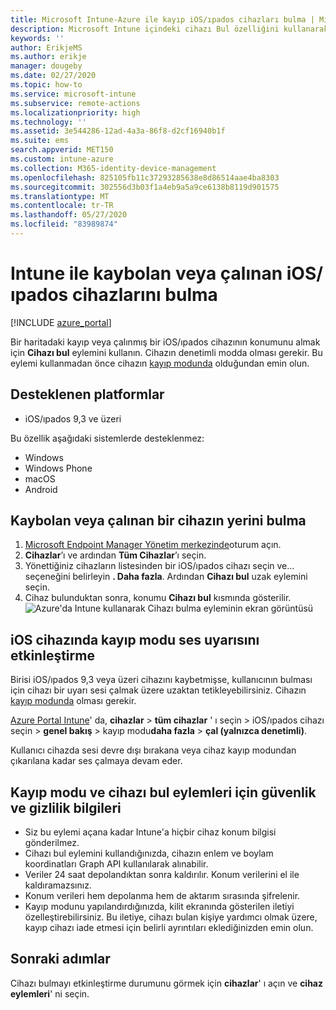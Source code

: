 ```yaml
---
title: Microsoft Intune-Azure ile kayıp iOS/ıpados cihazları bulma | Microsoft Docs
description: Microsoft Intune içindeki cihazı Bul özelliğini kullanarak kayıp veya çalınan iOS/ıpados cihazlarını bulun. Cihazı bulma eylemini kullanılırken güvenlik ve gizlilik bilgileri hakkındaki ayrıntıları alabilirsiniz.
keywords: ''
author: ErikjeMS
ms.author: erikje
manager: dougeby
ms.date: 02/27/2020
ms.topic: how-to
ms.service: microsoft-intune
ms.subservice: remote-actions
ms.localizationpriority: high
ms.technology: ''
ms.assetid: 3e544286-12ad-4a3a-86f8-d2cf16940b1f
ms.suite: ems
search.appverid: MET150
ms.custom: intune-azure
ms.collection: M365-identity-device-management
ms.openlocfilehash: 825105fb11c37293285638e8d86514aae4ba8303
ms.sourcegitcommit: 302556d3b03f1a4eb9a5a9ce6138b8119d901575
ms.translationtype: MT
ms.contentlocale: tr-TR
ms.lasthandoff: 05/27/2020
ms.locfileid: "83989874"
---
```

# <a name="locate-lost-or-stolen-iosipados-devices-with-intune"></a>Intune ile kaybolan veya çalınan iOS/ıpados cihazlarını bulma

[!INCLUDE [azure_portal](../includes/azure_portal.md)]

Bir haritadaki kayıp veya çalınmış bir iOS/ıpados cihazının konumunu almak için **Cihazı bul** eylemini kullanın. Cihazın denetimli modda olması gerekir. Bu eylemi kullanmadan önce cihazın [kayıp modunda](device-lost-mode.md) olduğundan emin olun.

## <a name="supported-platforms"></a>Desteklenen platformlar

- iOS/ıpados 9,3 ve üzeri

Bu özellik aşağıdaki sistemlerde desteklenmez: 
- Windows
- Windows Phone
- macOS
- Android

## <a name="locate-a-lost-or-stolen-device"></a>Kaybolan veya çalınan bir cihazın yerini bulma

1. [Microsoft Endpoint Manager Yönetim merkezinde](https://go.microsoft.com/fwlink/?linkid=2109431)oturum açın.
3. **Cihazlar**’ı ve ardından **Tüm Cihazlar**’ı seçin.
4. Yönettiğiniz cihazların listesinden bir iOS/ıpados cihazı seçin ve... seçeneğini belirleyin **. Daha fazla**. Ardından **Cihazı bul** uzak eylemini seçin.
5. Cihaz bulunduktan sonra, konumu **Cihazı bul** kısmında gösterilir.
    ![Azure'da Intune kullanarak Cihazı bulma eyleminin ekran görüntüsü](./media/device-locate/locate-device.png)


## <a name="activate-lost-mode-sound-alert-on-an-ios-device"></a>iOS cihazında kayıp modu ses uyarısını etkinleştirme

Birisi iOS/ıpados 9,3 veya üzeri cihazını kaybetmişse, kullanıcının bulması için cihazı bir uyarı sesi çalmak üzere uzaktan tetikleyebilirsiniz. Cihazın [kayıp modunda](device-lost-mode.md) olması gerekir.

[Azure Portal Intune](https://aka.ms/intuneportal)' da, **cihazlar**  >  **tüm cihazlar** ' ı seçin > iOS/ıpados cihazı seçin > **genel bakış**  >  kayıp modu**daha fazla**  >  **çal (yalnızca denetimli)**.

Kullanıcı cihazda sesi devre dışı bırakana veya cihaz kayıp modundan çıkarılana kadar ses çalmaya devam eder.


## <a name="security-and-privacy-information-for-lost-mode-and-locate-device-actions"></a>Kayıp modu ve cihazı bul eylemleri için güvenlik ve gizlilik bilgileri
- Siz bu eylemi açana kadar Intune'a hiçbir cihaz konum bilgisi gönderilmez.
- Cihazı bul eylemini kullandığınızda, cihazın enlem ve boylam koordinatları Graph API kullanılarak alınabilir.
- Veriler 24 saat depolandıktan sonra kaldırılır. Konum verilerini el ile kaldıramazsınız.
- Konum verileri hem depolanma hem de aktarım sırasında şifrelenir.
- Kayıp modunu yapılandırdığınızda, kilit ekranında gösterilen iletiyi özelleştirebilirsiniz. Bu iletiye, cihazı bulan kişiye yardımcı olmak üzere, kayıp cihazı iade etmesi için belirli ayrıntıları eklediğinizden emin olun.

## <a name="next-steps"></a>Sonraki adımlar

Cihazı bulmayı etkinleştirme durumunu görmek için **cihazlar**' ı açın ve **cihaz eylemleri**' ni seçin.
